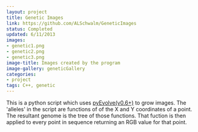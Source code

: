 ```yaml
---
layout: project
title: Genetic Images
link: https://github.com/ALSchwalm/GeneticImages
status: Completed
updated: 6/11/2013 
images:
- genetic1.png
- genetic2.png
- genetic3.png
image-title: Images created by the program
image-gallery: geneticGallery
categories:
- project
tags: C++, genetic
---
```


This is a python script which uses [pyEvolve(v0.6+)][evolve] to grow images. The
'alleles' in the script are functions of of the X and Y coordinates of a point. The
resultant genome is the tree of those functions. That fuction is then applied to
every point in sequence returning an RGB value for that point.

[evolve]: http://pyevolve.sourceforge.net/0_6rc1/
